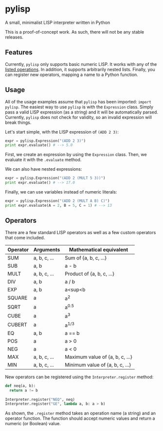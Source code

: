 # pylisp
A small, minimalist LISP interpreter written in Python

This is a proof-of-concept work. As such, there will not be any stable releases.

## Features
Currently, `pylisp` only supports basic numeric LISP. It works with any of the [listed operations](#operators).
In addition, it supports arbitrarily nested lists.
Finally, you can register new operators, mapping a name to a Python function.

## Usage
All of the usage examples assume that `pylisp` has been imported: `import pylisp`.
The easiest way to use `pylisp` is with the `Expression` class. Simply pass a valid LISP expression (as a string) and it will be automatically parsed. Currently, `pylisp` does not check for validity, so an invalid expression will break things.

Let's start simple, with the LISP expression of `(ADD 2 3)`:
```python
expr = pylisp.Expression("(ADD 2 3)")
print expr.evaluate() # --> 5.0
```
First, we create an expression by using the `Expression` class. Then, we evaluate it with the `.evaluate` method.

We can also have nested expressions:
```python
expr = pylisp.Expression("(ADD 2 (MULT 5 3))")
print expr.evaluate() # --> 17.0
```

Finally, we can use variables instead of numeric literals:
```python
expr = pylisp.Expression("(ADD 2 (MULT A B) C)")
print expr.evaluate(A = 2, B = 5, C = 1) # --> 13
```

## Operators
There are a few standard LISP operators as well as a few custom operators that come included.

|Operator|Arguments|Mathematical equivalent
---------|---------|-----------
|SUM|a, b, c, ...|Sum of {a, b, c, ...}|
|SUB|a, b|a - b|
|MULT|a, b, c, ...|Product of {a, b, c, ...}|
|DIV|a, b|a / b|
|EXP|a, b|a<sup<b</sup>|
|SQUARE|a|a<sup>2</sup>|
|SQRT|a|a<sup>0.5</sup>|
|CUBE|a|a<sup>3</sup>|
|CUBERT|a|a<sup>1/3</sup>|
|EQ|a, b|a == b
|POS|a|a > 0
|NEG|a|a < 0
|MAX|a, b, c, ...|Maximum value of {a, b, c, ...}
|MIN|a, b, c, ...|Minimum value of {a, b, c, ...}

New operators can be registered using the `Interpreter.register` method:
```python
def neq(a, b):
  return a != b
  
Interpreter.register("NEQ", neq)
Interpreter.register("GE", lambda a, b: a > b)
```

As shown, the `.register` method takes an operation name (a string) and an operator function. The function should accept numeric values and return a numeric (or Boolean) value.
